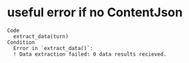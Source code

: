 # useful error if no ContentJson

    Code
      extract_data(turn)
    Condition
      Error in `extract_data()`:
      ! Data extraction failed: 0 data results recieved.

